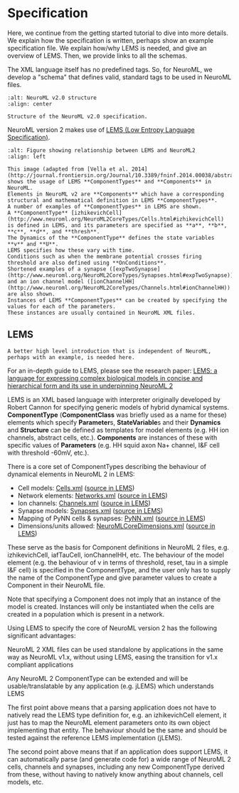# Specification

Here, we continue from the getting started tutorial to dive into more details.
We explain how the specification is written, perhaps show an example specification file.
We explain how/why LEMS is needed, and give an overview of LEMS.
Then, we provide links to all the schemas.

The XML language itself has no predefined tags.
So, for NeuroML, we develop a "schema" that defines valid, standard tags to be used in NeuroML files.


```{figure} ../images/Figure6a.png
:alt: NeuroML v2.0 structure
:align: center

Structure of the NeuroML v2.0 specification.
```
<!-- Sphinx etc. do not support Image maps, so we can't reproduce what's on the NeuroML website -->

NeuroML version 2 makes use of [LEMS (Low Entropy Language Specification)](http://lems.github.io/LEMS).

```{figure} ../images/lems-neuroml2.png
:alt: Figure showing relationship between LEMS and NeuroML2
:align: left

This image (adapted from [Vella et al. 2014](http://journal.frontiersin.org/Journal/10.3389/fninf.2014.00038/abstract)) shows the usage of LEMS **ComponentTypes** and **Components** in NeuroML.
Elements in NeuroML v2 are **Components** which have a corresponding structural and mathematical definition in LEMS **ComponentTypes**.
A number of examples of **ComponentTypes** in LEMS are shown.
A **ComponentType** [izhikevichCell](http://www.neuroml.org/NeuroML2CoreTypes/Cells.html#izhikevichCell) is defined in LEMS, and its parameters are specified as **a**, **b**, **c**, **d**, and **thresh**.
The Dynamics of the **ComponentType** defines the state variables **v** and **U**.
LEMS specifies how these vary with time.
Conditions such as when the membrane potential crosses firing threshold are also defined using **OnConditions**.
Shortened examples of a synapse ([expTwoSynapse](http://www.neuroml.org/NeuroML2CoreTypes/Synapses.html#expTwoSynapse)) and an ion channel model ([ionChannelHH](http://www.neuroml.org/NeuroML2CoreTypes/Channels.html#ionChannelHH)) are also shown.
Instances of LEMS **ComponentTypes** can be created by specifying the values for each of the parameters.
These instances are usually contained in NeuroML XML files.
```

## LEMS
```{warning}
A better high level introduction that is independent of NeuroML, perhaps with an example, is needed here.
```
For an in-depth guide to LEMS, please see the research paper: [LEMS: a language for expressing complex biological models in concise and hierarchical form and its use in underpinning NeuroML 2](https://www.frontiersin.org/articles/10.3389/fninf.2014.00079/full)

LEMS is an XML based language with interpreter originally developed by Robert Cannon for specifying generic models of hybrid dynamical systems.
**ComponentType** (**ComponentClass** was briefly used as a name for these) elements which specify **Parameter**s, **StateVariable**s and their **Dynamics** and **Structure** can be defined as templates for model elements (e.g. HH ion channels, abstract cells, etc.).
**Components** are instances of these with specific values of **Parameters** (e.g. HH squid axon Na+ channel, I&F cell with threshold -60mV, etc.).

There is a core set of ComponentTypes describing the behaviour of dynamical elements in NeuroML 2 in LEMS:

- Cell models: [Cells.xml](http://www.neuroml.org/NeuroML2CoreTypes/Cells.html) ([source in LEMS](https://github.com/NeuroML/NeuroML2/blob/master/NeuroML2CoreTypes/Cells.xml?view=markup))
- Network elements: [Networks.xml](http://www.neuroml.org/NeuroML2CoreTypes/Networks.html) ([source in LEMS](https://github.com/NeuroML/NeuroML2/blob/master/NeuroML2CoreTypes/Networks.xml?view=markup))
- Ion channels: [Channels.xml](http://www.neuroml.org/NeuroML2CoreTypes/Channels.html) ([source in LEMS](https://github.com/NeuroML/NeuroML2/blob/master/NeuroML2CoreTypes/Channels.xml?view=markup))
- Synapse models: [Synapses.xml](http://www.neuroml.org/NeuroML2CoreTypes/Synapses.html) ([source in LEMS](https://github.com/NeuroML/NeuroML2/blob/master/NeuroML2CoreTypes/Synapses.xml?view=markup))
- Mapping of PyNN cells & synapses: [PyNN.xml](http://www.neuroml.org/NeuroML2CoreTypes/PyNN.html) ([source in LEMS](https://github.com/NeuroML/NeuroML2/blob/master/NeuroML2CoreTypes/PyNN.xml?view=markup))
- Dimensions/units allowed: [NeuroMLCoreDimensions.xml](http://www.neuroml.org/NeuroML2CoreTypes/NeuroMLCoreDimensions.html) ([source in LEMS](https://github.com/NeuroML/NeuroML2/blob/master/NeuroML2CoreTypes/NeuroMLCoreDimensions.xml?view=markup))

These serve as the basis for Component definitions in NeuroML 2 files, e.g. izhikevichCell, iafTauCell, ionChannelHH, etc.
The behaviour of the model element (e.g. the behaviour of v in terms of threshold, reset, tau in a simple I&F cell) is specified in the ComponentType, and the user only has to supply the name of the ComponentType and give parameter values to create a Component in their NeuroML file.

Note that specifying a Component does not imply that an instance of the model is created.
Instances will only be instantiated when the cells are created in a population which is present in a network.


Using LEMS to specify the core of NeuroML version 2 has the following significant advantages:

NeuroML 2 XML files can be used standalone by applications in the same way as NeuroML v1.x, without using LEMS, easing the transition for v1.x compliant applications

Any NeuroML 2 ComponentType can be extended and will be usable/translatable by any application (e.g. jLEMS) which understands LEMS

The first point above means that a parsing application does not have to natively read the LEMS type definition for, e.g. an izhikevichCell element, it just has to map the NeuroML element parameters onto its own object implementing that entity.
The behaviour should be the same and should be tested against the reference LEMS implementation (jLEMS).

The second point above means that if an application does support LEMS, it can automatically parse (and generate code for) a wide range of NeuroML 2 cells, channels and synapses, including any new ComponentType derived from these, without having to natively know anything about channels, cell models, etc.

<!--  -->
<!-- - [Networks](https://www.neuroml.org/NeuroML2CoreTypes/Networks.html) -->
<!-- - [Synapses](https://www.neuroml.org/NeuroML2CoreTypes/Synapses.html) -->
<!-- - [Inputs](https://www.neuroml.org/NeuroML2CoreTypes/Inputs.html) -->
<!-- - [Channels](https://www.neuroml.org/NeuroML2CoreTypes/Channels.html) -->
<!-- - [Cells](https://www.neuroml.org/NeuroML2CoreTypes/Cells.html) -->
<!-- - [Cell Morphology](https://www.neuroml.org/NeuroML2CoreTypes/Cells.html#morphology) -->
<!--  -->
